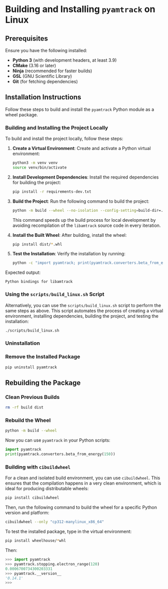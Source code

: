 # Building and Installing `pyamtrack` on Linux

## **Prerequisites**
Ensure you have the following installed:
- **Python 3** (with development headers, at least 3.9)
- **CMake** (3.16 or later)
- **Ninja** (recommended for faster builds)
- **GSL** (GNU Scientific Library)
- **Git** (for fetching dependencies)

## **Installation Instructions**

Follow these steps to build and install the `pyamtrack` Python module as a wheel package.

### **Building and Installing the Project Locally**

To build and install the project locally, follow these steps:

1. **Create a Virtual Environment**:
   Create and activate a Python virtual environment:
   ```bash
   python3 -m venv venv
   source venv/bin/activate
   ```

2. **Install Development Dependencies**:
   Install the required dependencies for building the project:
   ```bash
   pip install -r requirements-dev.txt
   ```

3. **Build the Project**:
   Run the following command to build the project:
   ```bash
   python -m build --wheel --no-isolation --config-setting=build-dir=./build
   ```

   This command speeds up the build process for local development by avoiding recompilation of the `libamtrack` source code in every iteration.

4. **Install the Built Wheel**:
   After building, install the wheel:
   ```bash
   pip install dist/*.whl
   ```

5. **Test the Installation**:
   Verify the installation by running:
   ```bash
   python -c "import pyamtrack; print(pyamtrack.converters.beta_from_energy(150))"
   ```

Expected output:
```
Python bindings for libamtrack
```

### Using the `scripts/build_linux.sh` Script

Alternatively, you can use the `scripts/build_linux.sh` script to perform the same steps as above. This script automates the process of creating a virtual environment, installing dependencies, building the project, and testing the installation:

```bash
./scripts/build_linux.sh
```

### **Uninstallation**
### **Remove the Installed Package**
```sh
pip uninstall pyamtrack
```

## **Rebuilding the Package**
### **Clean Previous Builds**
```sh
rm -rf build dist
```

### **Rebuild the Wheel**
```sh
python -m build --wheel
```

Now you can use `pyamtrack` in your Python scripts:
```python
import pyamtrack
print(pyamtrack.converters.beta_from_energy(150))
```

### Building with `cibuildwheel`

For a clean and isolated build environment, you can use `cibuildwheel`. This ensures that the compilation happens in a very clean environment, which is ideal for producing distributable wheels:

```sh
pip install cibuildwheel
```

Then, run the following command to build the wheel for a specific Python version and platform:

```bash
cibuildwheel --only "cp312-manylinux_x86_64"
```

To test the installed package, type in the virtual environment:

```bash
pip install wheelhouse/*whl
```

Then:

```python
>>> import pyamtrack
>>> pyamtrack.stopping.electron_range(120)
0.0006700734300203331
>>> pyamtrack.__version__
'0.14.1'
>>>
```
